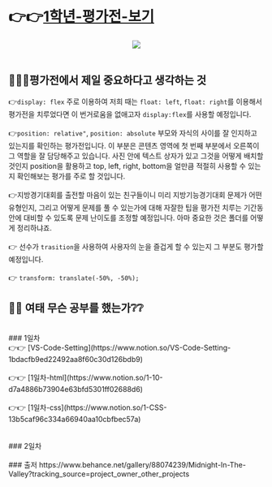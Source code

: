
# 👉👉[1학년-평가전-보기](https://jjine.github.io/1st-grade-evaluation-pre-up/)
<div align="center">
<img src="https://user-images.githubusercontent.com/51090557/90247241-2a442080-de71-11ea-90df-9be32ccbff91.PNG">
</div>
<br>

## 🤔❔❔평가전에서 제일 중요하다고 생각하는 것
👉```display: flex``` 주로 이용하여 저희 때는 ```float: left```, ```float: right```를 이용해서 평가전을 치루었다면 이 번거로움을 없애고자 ```display:flex```를 사용할 예정입니다.
<br><br>
👉```position: relative"```, ```position: absolute``` 부모와 자식의 사이를 잘 인지하고 있는지를 확인하는 평가전입니다. 이 부분은 콘텐츠 영역에 첫 번째 부분에서 오른쪽이 그 역할을 잘 담당해주고 있습니다. 사진 안에 텍스트 상자가 있고 그것을 어떻게 배치할 것인지 position을 활용하고 top, left, right, bottom을 얼만큼 적절히 사용할 수 있는지 확인해보는 평가를 주로 할 것입니다.
<br><br>
👉지방경기대회를 출전할 마음이 있는 친구들이니 미리 지방기능경기대회 문제가 어떤 유형인지, 그리고 어떻게 문제를 풀 수 있는가에 대해 자잘한 팁을 평가전 치루는 기간동안에 대비할 수 있도록 문제 난이도를 조정할 예정입니다. 아마 중요한 것은 폴더를 어떻게 정리하냐죠. 
<br><br>
👉 선수가 ```trasition```을 사용하여 사용자의 눈을 즐겁게 할 수 있는지 그 부분도 평가할 예정입니다.
<br><br>
👉 ```transform: translate(-50%, -50%);``` 

## 📜📏 여태 무슨 공부를 했는가❔❔
<br>
### 1일차
<br>
👉👉 [VS-Code-Setting](https://www.notion.so/VS-Code-Setting-1bdacfb9ed22492aa8f60c30d126bdb9)<br><br>
👉👉 [1일차-html](https://www.notion.so/1-10-d7a4886b73904e63bfd5301ff02688d6)<br><br>
👉👉 [1일차-css](https://www.notion.so/1-CSS-13b5caf96c334a66940aa10cbfbec57a)<br><br>
<br>
### 2일차
<br><br>
### 출저 
https://www.behance.net/gallery/88074239/Midnight-In-The-Valley?tracking_source=project_owner_other_projects
